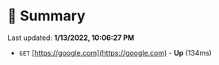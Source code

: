 # 📖 Summary
Last updated: **1/13/2022, 10:06:27 PM**

- `GET` [https://google.com](https://google.com) - **Up** (134ms)
